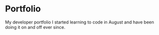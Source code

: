 # Portfolio
My developer portfolio
I started learning to code in August and have been doing it on and off ever since. 
